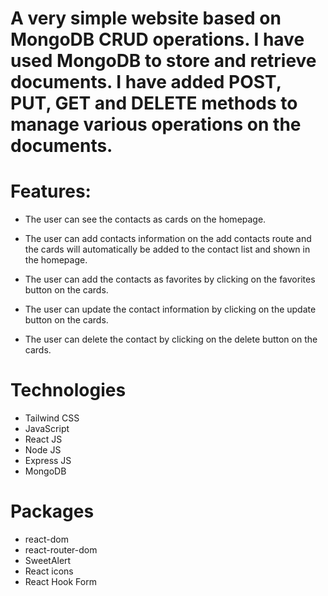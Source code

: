 # A very simple website based on MongoDB CRUD operations. I have used MongoDB to store and retrieve documents. I have added POST, PUT, GET and DELETE methods to manage various operations on the documents.

# Features:

-   The user can see the contacts as cards on the homepage.

-   The user can add contacts information on the add contacts route and the cards will automatically be added to the contact list and shown in the homepage.

-   The user can add the contacts as favorites by clicking on the favorites button on the cards.

-   The user can update the contact information by clicking on the update button on the cards.

-   The user can delete the contact by clicking on the delete button on the cards.

# Technologies

-   Tailwind CSS
-   JavaScript
-   React JS
-   Node JS
-   Express JS
-   MongoDB

# Packages

-   react-dom
-   react-router-dom
-   SweetAlert
-   React icons
-   React Hook Form
